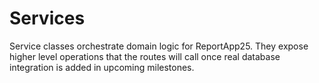 # Services

Service classes orchestrate domain logic for ReportApp25. They expose higher level operations that the routes will call once real database integration is added in upcoming milestones.
